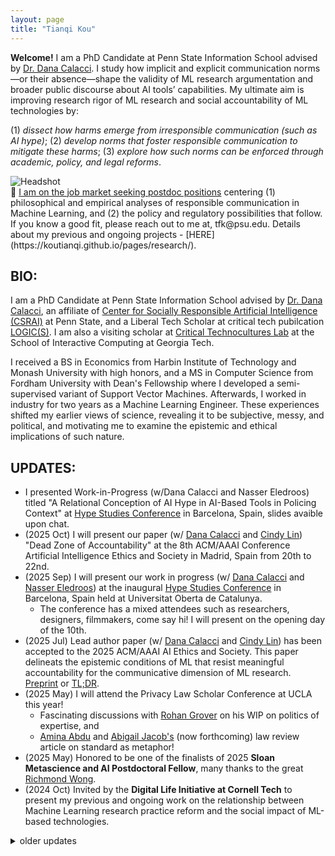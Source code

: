 ```yaml
---
layout: page
title: "Tianqi Kou"
---
```


<div class="intro-hero card">
  <div class="intro-copy" markdown="1">

    
**Welcome!** I am a PhD Candidate at Penn State Information School advised by [Dr. Dana Calacci](https://www.dcalacci.net). I study how implicit and explicit communication norms—or their absence—shape the validity of ML research argumentation and broader public discourse about AI tools’ capabilities. My ultimate aim is improving research rigor of ML research and social accountability of ML technologies by:

(1) _dissect how harms emerge from irresponsible communication (such as AI hype)_; (2) _develop norms that foster responsible communication to mitigate these harms_; (3) _explore how such norms can be enforced through academic, policy, and legal reforms_. 

  </div>
  <img class="headshot" src="{{ "/assets/img/headshot_crop.jpg" | relative_url }}" alt="Headshot" />
</div>

<div class="job-market-box" markdown="1">
🌟 <ins>I am on the job market seeking postdoc positions</ins> centering (1) philosophical and empirical analyses of responsible communication in Machine Learning, and (2) the policy and regulatory possibilities that follow. If you know a good fit, please reach out to me at, tfk@psu.edu. Details about my previous and ongoing projects - [HERE](https://koutianqi.github.io/pages/research/).
</div>

<!--- and --->

<!--- <div style="clear: both; height: 16px;"></div> --->

<!--- <details class="bio-section" markdown="1">
  <!--- <summary>Bio</summary> --->
<div class="bio-block" markdown="1">

## BIO:
I am a PhD Candidate at Penn State Information School advised by [Dr. Dana Calacci](https://www.dcalacci.net), an affiliate of [Center for Socially Responsible Artificial Intelligence (CSRAI)](https://csrai.psu.edu) at Penn State, and a Liberal Tech Scholar at critical tech pubilcation [LOGIC(S)](https://logicmag.io). I am also a visiting scholar at [Critical Technocultures Lab](https://www.crit-technocultures.com) at the School of Interactive Computing at Georgia Tech.

I received a BS in Economics from Harbin Institute of Technology and Monash University with high honors, and a MS in Computer Science from Fordham University with Dean's Fellowship where I developed a semi-supervised variant of Support Vector Machines. Afterwards, I worked in industry for two years as a Machine Learning Engineer. These experiences shifted my earlier views of science, revealing it to be subjective, messy, and political, and motivating me to examine the epistemic and ethical implications of such nature.

<!--- </details> --->

</div>

## UPDATES:
- I presented Work-in-Progress (w/Dana Calacci and Nasser Eledroos) titled "A Relational Conception of AI Hype in AI-Based Tools in Policing Context" at [Hype Studies Conference](https://hypestudies.org/conference) in Barcelona, Spain, slides avaible upon chat.
- (2025 Oct) I will present our paper (w/ [Dana Calacci](https://www.dcalacci.net) and [Cindy Lin](https://lincindy.com)) "Dead Zone of Accountability" at the 8th ACM/AAAI Conference Artificial Intelligence Ethics and Society in Madrid, Spain from 20th to 22nd.
- (2025 Sep) I will present our work in progress (w/ [Dana Calacci](https://www.dcalacci.net) and [Nasser Eledroos](https://nasser.wiki)) at the inaugural [Hype Studies Conference](https://hypestudies.org) in Barcelona, Spain held at Universitat Oberta de Catalunya.
  - The conference has a mixed attendees such as researchers, designers, filmmakers, come say hi! I will present on the opening day of the 10th.
- (2025 Jul) Lead author paper (w/ [Dana Calacci](https://www.dcalacci.net) and [Cindy Lin](https://lincindy.com)) has been accepted to the 2025 ACM/AAAI AI Ethics and Society. This paper delineats the epistemic conditions of ML that resist meaningful accountability for the communicative dimension of ML research. [Preprint](https://arxiv.org/abs/2508.08739) or [TL;DR](https://www.linkedin.com/posts/koutianqi_dead-zone-of-accountability-why-social-claims-activity-7361214088003108864-3aJR?utm_source=share&utm_medium=member_desktop&rcm=ACoAACPLLPcBeEM19ytgUOpXQQb6x_SjOdrvjtQ).
- (2025 May) I will attend the Privacy Law Scholar Conference at UCLA this year!
  - Fascinating discussions with [Rohan Grover](https://www.rohangrover.org) on his WIP on politics of expertise, and
  - [Amina Abdu](https://aminaxabdu.github.io) and [Abigail Jacob's](https://azjacobs.com) (now forthcoming) law review article on standard as metaphor!
- (2025 May) Honored to be one of the finalists of 2025 **Sloan Metascience and AI Postdoctoral Fellow**, many thanks to the great [Richmond Wong](https://richmondywong.com).
- (2024 Oct) Invited by the **Digital Life Initiative at Cornell Tech** to present my previous and ongoing work on the relationship between Machine Learning research practice reform and the social impact of ML-based technologies.

<details class="older-updates" markdown="1">
  <summary>older updates</summary>

- (2024 Aug) Passed my comprehensive exam, officially a PhD candidate.
- My FAccT paper has been featured by the College of Information Sciences and Technology at Penn State. Read the story [here](https://ist.psu.edu/news/claim-replicability-may-help-prevent-harms-caused-by-ml)!
- (2024 Jun) Presented my **first and solo authored paper** "From Model Performance Replicability to Claim Replicability" at 2024 ACM Conference Fairness Accountability and Transparency at Rio de Janeiro, Brazil. [Article](https://arxiv.org/pdf/2404.13131?) or [TL;DR](https://x.com/koutianqi1/status/1782586574850449812).
- (2024 May) Attended NortheastHCI Conference (an alternative to CHI 2024) at Pittsburgh, PA.
- (2024 Apr) Received ACM FAccT'24 Travel Award.
- (2024 Mar) Received Dean's Travel Award.
- (2024 Jan) Joined [LOGIC(S)](https://logicmag.io) as a Liberatory Tech Scholar.
- (2023 Oct) Poster presentation on contradictions between ML replicability and feminist epistemic values at ICDS 2022 Symposium.
- (2023 Sep) I am presenting my work "Function of Replicability in Machine Learning Research" for PhilML 2023 at the University of Tübingen, at Tübingen, Germany.
- (2023 May) Paper abstract accepted by PhilML2023: Philosophy of Science Meets Machine Learning Conference.
- (2023 Apr) I am joined attend the Queer and Trans Graduate Students in STEM Panel as a panelist.
- (2022 Oct) Poster on Replicability in Machine Learning Research admitted to ICDS 2022 Symposium.
- (2022 Jun) I joint organized "Be You in STEM" with the College of IST during the pride parade at State College, PA! 🌈
- (2022 May) Nominated by the College of IST for 2022 Microsoft Ph.D Fellowship.

</details>

